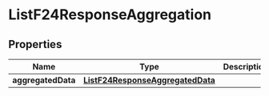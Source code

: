 # ListF24ResponseAggregation

## Properties

Name | Type | Description | Notes
------------ | ------------- | ------------- | -------------
**aggregatedData** | [**ListF24ResponseAggregatedData**](ListF24ResponseAggregatedData.md) |  | [optional] 


